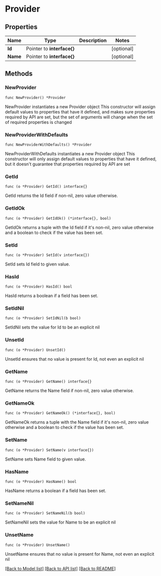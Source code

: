 # Provider

## Properties

Name | Type | Description | Notes
------------ | ------------- | ------------- | -------------
**Id** | Pointer to **interface{}** |  | [optional] 
**Name** | Pointer to **interface{}** |  | [optional] 

## Methods

### NewProvider

`func NewProvider() *Provider`

NewProvider instantiates a new Provider object
This constructor will assign default values to properties that have it defined,
and makes sure properties required by API are set, but the set of arguments
will change when the set of required properties is changed

### NewProviderWithDefaults

`func NewProviderWithDefaults() *Provider`

NewProviderWithDefaults instantiates a new Provider object
This constructor will only assign default values to properties that have it defined,
but it doesn't guarantee that properties required by API are set

### GetId

`func (o *Provider) GetId() interface{}`

GetId returns the Id field if non-nil, zero value otherwise.

### GetIdOk

`func (o *Provider) GetIdOk() (*interface{}, bool)`

GetIdOk returns a tuple with the Id field if it's non-nil, zero value otherwise
and a boolean to check if the value has been set.

### SetId

`func (o *Provider) SetId(v interface{})`

SetId sets Id field to given value.

### HasId

`func (o *Provider) HasId() bool`

HasId returns a boolean if a field has been set.

### SetIdNil

`func (o *Provider) SetIdNil(b bool)`

 SetIdNil sets the value for Id to be an explicit nil

### UnsetId
`func (o *Provider) UnsetId()`

UnsetId ensures that no value is present for Id, not even an explicit nil
### GetName

`func (o *Provider) GetName() interface{}`

GetName returns the Name field if non-nil, zero value otherwise.

### GetNameOk

`func (o *Provider) GetNameOk() (*interface{}, bool)`

GetNameOk returns a tuple with the Name field if it's non-nil, zero value otherwise
and a boolean to check if the value has been set.

### SetName

`func (o *Provider) SetName(v interface{})`

SetName sets Name field to given value.

### HasName

`func (o *Provider) HasName() bool`

HasName returns a boolean if a field has been set.

### SetNameNil

`func (o *Provider) SetNameNil(b bool)`

 SetNameNil sets the value for Name to be an explicit nil

### UnsetName
`func (o *Provider) UnsetName()`

UnsetName ensures that no value is present for Name, not even an explicit nil

[[Back to Model list]](../README.md#documentation-for-models) [[Back to API list]](../README.md#documentation-for-api-endpoints) [[Back to README]](../README.md)


